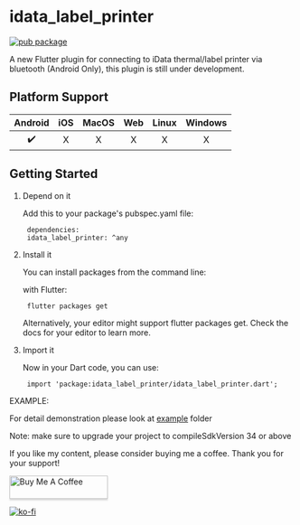 # idata_label_printer

[![pub package](https://img.shields.io/pub/v/idata_label_printer.svg)](https://pub.dev/packages/idata_label_printer)

A new Flutter plugin for connecting to iData thermal/label printer via bluetooth (Android Only), this plugin is still under development.

## Platform Support

| Android | iOS | MacOS | Web | Linux | Windows |
| :-----: | :-: | :---: | :-: | :---: | :-----: |
|   ✔️    | ️X  |  ️X   | ️X  |  ️X   |   ️X    |

## Getting Started

1. Depend on it

    Add this to your package's pubspec.yaml file:

        dependencies:
        idata_label_printer: ^any

2. Install it

    You can install packages from the command line:

    with Flutter:

        flutter packages get

    Alternatively, your editor might support flutter packages get. Check the docs for your editor to learn more.

3. Import it

    Now in your Dart code, you can use:

        import 'package:idata_label_printer/idata_label_printer.dart';

EXAMPLE:

For detail demonstration please look at [example](https://github.com/Sathish0225/idata_label_printer/tree/main/example) folder

Note: make sure to upgrade your project to compileSdkVersion 34 or above

If you like my content, please consider buying me a coffee. Thank you for your support!

<a href="https://buymeacoffee.com/sathish0225" target="_blank"><img src="https://www.buymeacoffee.com/assets/img/custom_images/orange_img.png" alt="Buy Me A Coffee" style="height: 41px !important;width: 174px !important;box-shadow: 0px 3px 2px 0px rgba(190, 190, 190, 0.5) !important;-webkit-box-shadow: 0px 3px 2px 0px rgba(190, 190, 190, 0.5) !important;" ></a>

[![ko-fi](https://ko-fi.com/img/githubbutton_sm.svg)](https://ko-fi.com/sathish0225)
